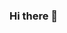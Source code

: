 ### Hi there 👋

<!--
**romanjhyltsou/romanjhyltsou** is a ✨ _special_ ✨ repository because its `README.md` (this file) appears on your GitHub profile.
https://romanjhyltsou.github.io/rsschool-cv/
Here are some ideas to get you started:

- 🔭 I’m currently working on ...
- 🌱 I’m currently learning ...
- 👯 I’m looking to collaborate on ...
- 🤔 I’m looking for help with ...
- 💬 Ask me about ...
- 📫 How to reach me: ...
- 😄 Pronouns: ...
- ⚡ Fun fact: ...
-->
